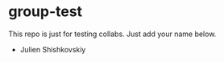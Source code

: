 # group-test
This repo is just for testing collabs.
Just add your name below.

- Julien Shishkovskiy
